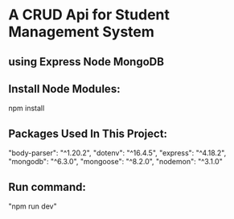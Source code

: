 # A CRUD Api for Student Management System

## using Express Node MongoDB

## Install Node Modules:
npm install

## Packages Used In This Project:
"body-parser": "^1.20.2",
"dotenv": "^16.4.5",
"express": "^4.18.2",
"mongodb": "^6.3.0",
"mongoose": "^8.2.0",
"nodemon": "^3.1.0"

## Run command:
"npm run dev"




